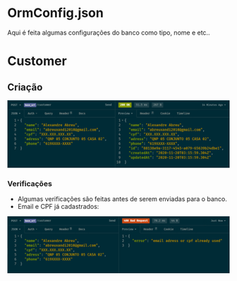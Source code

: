 # OrmConfig.json

Aqui é feita algumas configurações do banco como tipo, nome e etc..

# Customer

## Criação

![Create User](./img/CreateUser.png)

### Verificações

- Algumas verificações são feitas antes de serem enviadas para o banco.
- Email e CPF já cadastrados:

![Create User Error](./img/CreateUserError.png)
